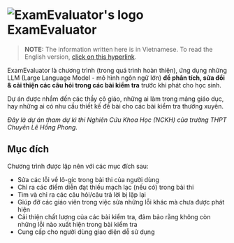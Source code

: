 # ![ExamEvaluator's logo](https://github.com/ExamEvaluator.png?size=40) ExamEvaluator

> **NOTE:** The information written here is in Vietnamese. To read the English version, [click on this hyperlink](profile/README.md).

ExamEvaluator là chương trình (trong quá trình hoàn thiện), ứng dụng những LLM (Large Language Model - mô hình ngôn ngữ lớn) **để phân tích, sửa đổi & cải thiện các câu hỏi trong các bài kiểm tra** trước khi phát cho học sinh.

Dự án được nhắm đến các thầy cô giáo, những ai làm trong mảng giáo dục, hay những ai có nhu cầu thiết kế đề bài cho các bài kiểm tra thường xuyên.

*Đây là dự án tham dự kì thi Nghiên Cứu Khoa Học (NCKH) của trường THPT Chuyên Lê Hồng Phong.*

## Mục đích

Chương trình được lập nên với các mục đích sau:

- Sửa các lỗi về lô-gíc trong bài thi của người dùng
- Chỉ ra các điểm diễn đạt thiếu mạch lạc (nếu có) trong bài thi
- Tìm và chỉ ra các câu hỏi/câu trả lời bị lặp lại
- Giúp đỡ các giáo viên trong việc sửa những lỗi khác mà chưa được phát hiện
- Cải thiện chất lượng của các bài kiểm tra, đảm bảo rằng không còn những lỗi nào xuất hiện trong bài kiểm tra
- Cung cấp cho người dùng giao diện dễ sử dụng

